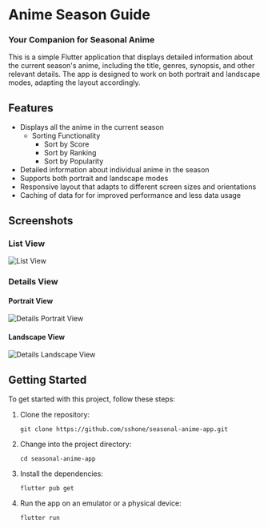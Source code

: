 # Anime Season Guide
### Your Companion for Seasonal Anime

This is a simple Flutter application that displays detailed information about the current season's anime, including the title, genres, synopsis, and other relevant details. The app is designed to work on both portrait and landscape modes, adapting the layout accordingly.

## Features

- Displays all the anime in the current season
   - Sorting Functionality
      - Sort by Score
      - Sort by Ranking
      - Sort by Popularity
- Detailed information about individual anime in the season
- Supports both portrait and landscape modes
- Responsive layout that adapts to different screen sizes and orientations
- Caching of data for for improved performance and less data usage

## Screenshots

### List View
![List View](https://user-images.githubusercontent.com/127620387/235943441-30e312a0-50a8-4e1f-a1ba-24a935f6a8a0.png)

### Details View
#### Portrait View
![Details Portrait View](https://user-images.githubusercontent.com/127620387/235943598-fa38b5ec-d1c5-4327-b4f0-57dc01e08908.png)

#### Landscape View
![Details Landscape View](https://user-images.githubusercontent.com/127620387/235944288-744714c6-d79a-41b6-aa9a-049d3e676680.png)

## Getting Started

To get started with this project, follow these steps:

1. Clone the repository:
   ```
   git clone https://github.com/sshone/seasonal-anime-app.git
   ```
2. Change into the project directory:
   ```
   cd seasonal-anime-app
   ```
3. Install the dependencies:
   ```
   flutter pub get
   ```
4. Run the app on an emulator or a physical device:
   ```
   flutter run
   ```
